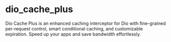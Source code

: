 # dio_cache_plus
Dio Cache Plus is an enhanced caching interceptor for Dio with fine-grained per-request control, smart conditional caching, and customizable expiration. Speed up your apps and save bandwidth effortlessly.
